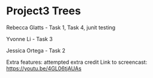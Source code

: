 # Project3 Trees
Rebecca Glatts - Task 1, Task 4, junit testing  

Yvonne Li - Task 3  

Jessica Ortega - Task 2  

Extra features: attempted extra credit
Link to screencast: https://youtu.be/4GL06tjAUAs
